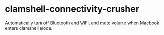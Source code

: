 # clamshell-connectivity-crusher
Automatically turn off Bluetooth and WiFi, and mute volume when Macbook enters clamshell mode.
